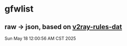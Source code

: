 # gfwlist
## raw -> json, based on [v2ray-rules-dat](https://github.com/Loyalsoldier/v2ray-rules-dat)
Sun May 18 12:00:56 AM CST 2025

